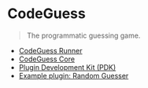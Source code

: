 # CodeGuess
> The programmatic guessing game.

* [CodeGuess Runner](codeguess-runner/README.md)
* [CodeGuess Core](codeguess-core/README.md)
* [Plugin Development Kit (PDK)](codeguess-pdk/README.md)
* [Example plugin: Random Guesser](codeguess-example-plugin/README.md)